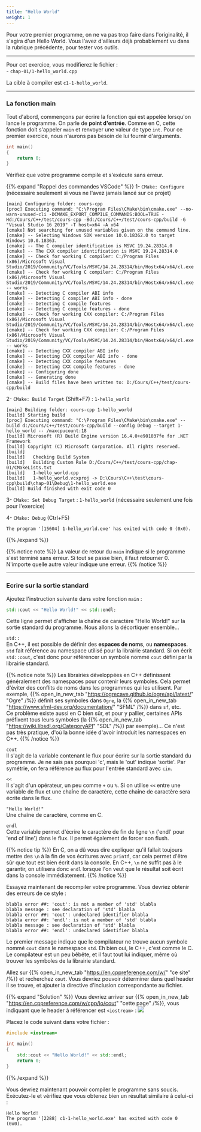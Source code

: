```yaml
---
title: "Hello World"
weight: 1
---
```


Pour votre premier programme, on ne va pas trop faire dans l'originalité, il s'agira d'un Hello World.
Vous l'avez d'ailleurs déjà probablement vu dans la rubrique précédente, pour tester vos outils.

---

Pour cet exercice, vous modifierez le fichier :\
\- `chap-01/1-hello_world.cpp`

La cible à compiler est `c1-1-hello_world`.

---

### La fonction main

Tout d'abord, commençons par écrire la fonction qui est appelée lorsqu'on lance le programme. On parle de **point d'entrée**. Comme en C, cette fonction doit s'appeler `main` et renvoyer une valeur de type `int`. Pour ce premier exercice, nous n'aurons pas besoin de lui fournir d'arguments.

```cpp
int main()
{
    return 0;
}
```

Vérifiez que votre programme compile et s'exécute sans erreur.

{{% expand "Rappel des commandes VSCode" %}}
1- `CMake: Configure` (nécessaire seulement si vous ne l'avez jamais lancé sur ce projet)
```b
[main] Configuring folder: cours-cpp 
[proc] Executing command: "C:\Program Files\CMake\bin\cmake.exe" --no-warn-unused-cli -DCMAKE_EXPORT_COMPILE_COMMANDS:BOOL=TRUE -Hd:/Cours/C++/test/cours-cpp -Bd:/Cours/C++/test/cours-cpp/build -G "Visual Studio 16 2019" -T host=x64 -A x64
[cmake] Not searching for unused variables given on the command line.
[cmake] -- Selecting Windows SDK version 10.0.18362.0 to target Windows 10.0.18363.
[cmake] -- The C compiler identification is MSVC 19.24.28314.0
[cmake] -- The CXX compiler identification is MSVC 19.24.28314.0
[cmake] -- Check for working C compiler: C:/Program Files (x86)/Microsoft Visual Studio/2019/Community/VC/Tools/MSVC/14.24.28314/bin/Hostx64/x64/cl.exe
[cmake] -- Check for working C compiler: C:/Program Files (x86)/Microsoft Visual Studio/2019/Community/VC/Tools/MSVC/14.24.28314/bin/Hostx64/x64/cl.exe -- works
[cmake] -- Detecting C compiler ABI info
[cmake] -- Detecting C compiler ABI info - done
[cmake] -- Detecting C compile features
[cmake] -- Detecting C compile features - done
[cmake] -- Check for working CXX compiler: C:/Program Files (x86)/Microsoft Visual Studio/2019/Community/VC/Tools/MSVC/14.24.28314/bin/Hostx64/x64/cl.exe
[cmake] -- Check for working CXX compiler: C:/Program Files (x86)/Microsoft Visual Studio/2019/Community/VC/Tools/MSVC/14.24.28314/bin/Hostx64/x64/cl.exe -- works
[cmake] -- Detecting CXX compiler ABI info
[cmake] -- Detecting CXX compiler ABI info - done
[cmake] -- Detecting CXX compile features
[cmake] -- Detecting CXX compile features - done
[cmake] -- Configuring done
[cmake] -- Generating done
[cmake] -- Build files have been written to: D:/Cours/C++/test/cours-cpp/build
```

2- `CMake: Build Target` (Shift+F7) : `1-hello_world`
```b
[main] Building folder: cours-cpp 1-hello_world
[build] Starting build
[proc] Executing command: "C:\Program Files\CMake\bin\cmake.exe" --build d:/Cours/C++/test/cours-cpp/build --config Debug --target 1-hello_world -- /maxcpucount:18
[build] Microsoft (R) Build Engine version 16.4.0+e901037fe for .NET Framework
[build] Copyright (C) Microsoft Corporation. All rights reserved.
[build] 
[build]   Checking Build System
[build]   Building Custom Rule D:/Cours/C++/test/cours-cpp/chap-01/CMakeLists.txt
[build]   1-hello_world.cpp
[build]   1-hello_world.vcxproj -> D:\Cours\C++\test\cours-cpp\build\chap-01\Debug\1-hello_world.exe
[build] Build finished with exit code 0
```

3- `CMake: Set Debug Target` : `1-hello_world` (nécessaire seulement une fois pour l'exercice)

4- `CMake: Debug` (Ctrl+F5)
```b
The program '[15604] 1-hello_world.exe' has exited with code 0 (0x0).
```
{{% /expand %}}

{{% notice note %}}
La valeur de retour du `main` indique si le programme s'est terminé sans erreur. Si tout se passe bien, il faut retourner 0. N'importe quelle autre valeur indique une erreur.
{{% /notice %}}

---

### Ecrire sur la sortie standard

Ajoutez l'instruction suivante dans votre fonction `main` :
```cpp
std::cout << "Hello World!" << std::endl;
```

Cette ligne permet d'afficher la chaîne de caractère "Hello World!" sur la sortie standard du programme. Nous allons la décortiquer ensemble...

`std::`\
En C++, il est possible de définir des **espaces de noms**, ou **namespaces**. `std` fait référence au namespace utilisé pour la librairie standard. Si on écrit `std::cout`, c'est donc pour référencer un symbole nommé `cout` défini par la librairie standard.

{{% notice note %}}
Les librairies développées en C++ définissent généralement des namespaces pour contenir leurs symboles. Cela permet d'éviter des conflits de noms dans les programmes qui les utilisent. Par exemple, {{% open_in_new_tab "https://ogrecave.github.io/ogre/api/latest/" "Ogre" /%}} définit ses symboles dans `Ogre`, la {{% open_in_new_tab "https://www.sfml-dev.org/documentation/" "SFML" /%}} dans `sf`, etc.\
Ce problème existe aussi en C bien sûr, et pour y pallier, certaines APIs préfixent tous leurs symboles (la {{% open_in_new_tab "https://wiki.libsdl.org/CategoryAPI" "SDL" /%}} par exemple)... Ce n'est pas très pratique, d'où la bonne idée d'avoir introduit les namespaces en C++.
{{% /notice %}}

`cout`\
Il s'agit de la variable contenant le flux pour écrire sur la sortie standard du programme. Je ne sais pas pourquoi 'c', mais le 'out' indique 'sortie'. Par symétrie, on fera référence au flux pour l'entrée standard avec `cin`.

`<<`\
Il s'agit d'un opérateur, un peu comme `+` ou `%`. Si on utilise `<<` entre une variable de flux et une chaîne de caractère, cette chaîne de caractère sera écrite dans le flux.

`"Hello World!"`\
Une chaîne de caractère, comme en C.

`endl`\
Cette variable permet d'écrire le caractère de fin de ligne `\n` ('endl' pour 'end of line') dans le flux. Il permet également de forcer son flush.

{{% notice tip %}}
En C, on a dû vous dire expliquer qu'il fallait toujours mettre des `\n` à la fin de vos écritures avec `printf`, car cela permet d'être sûr que tout est bien écrit dans la console. En C++, `\n` ne suffit pas à le garantir, on utilisera donc `endl` lorsque l'on veut que le résultat soit écrit dans la console immédiatement.
{{% /notice %}}

Essayez maintenant de recompiler votre programme. Vous devriez obtenir des erreurs de ce style :
```b
blabla error ##: 'cout': is not a member of 'std' blabla
blabla message : see declaration of 'std' blabla
blabla error ##: 'cout': undeclared identifier blabla
blabla error ##: 'endl': is not a member of 'std' blabla
blabla message : see declaration of 'std' blabla
blabla error ##: 'endl': undeclared identifier blabla
```

Le premier message indique que le compilateur ne trouve aucun symbole nommé `cout` dans le namespace `std`. Eh bien oui, le C++, c'est comme le C. Le compilateur est un peu bêbête, et il faut tout lui indiquer, même où trouver les symboles de la librairie standard.

Allez sur {{% open_in_new_tab "https://en.cppreference.com/w/" "ce site" /%}} et recherchez `cout`. Vous devriez pouvoir déterminer dans quel header il se trouve, et ajouter la directive d'inclusion correspondante au fichier.

{{% expand "Solution" %}}
Vous devriez arriver sur {{% open_in_new_tab "https://en.cppreference.com/w/cpp/io/cout" "cette page" /%}}, vous indiquant que le header à référencer est `<iostream>` :
![](/CPP_Learning/images/doc-cout.png)

Placez le code suivant dans votre fichier :
```cpp
#include <iostream>

int main()
{
    std::cout << "Hello World!" << std::endl;
    return 0;
}
```
{{% /expand %}}

Vous devriez maintenant pouvoir compiler le programme sans soucis. Exécutez-le et vérifiez que vous obtenez bien un résultat similaire à celui-ci :
```b
Hello World!
The program '[2288] c1-1-hello_world.exe' has exited with code 0 (0x0).
```

